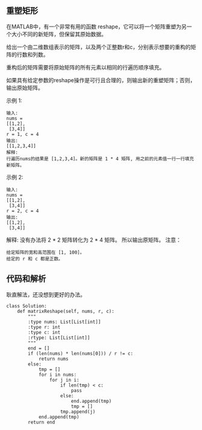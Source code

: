 ## 重塑矩形
在MATLAB中，有一个非常有用的函数 reshape，它可以将一个矩阵重塑为另一个大小不同的新矩阵，但保留其原始数据。

给出一个由二维数组表示的矩阵，以及两个正整数r和c，分别表示想要的重构的矩阵的行数和列数。

重构后的矩阵需要将原始矩阵的所有元素以相同的行遍历顺序填充。

如果具有给定参数的reshape操作是可行且合理的，则输出新的重塑矩阵；否则，输出原始矩阵。

示例 1:

	输入: 
	nums = 
	[[1,2],
	 [3,4]]
	r = 1, c = 4
	输出: 
	[[1,2,3,4]]
	解释:
	行遍历nums的结果是 [1,2,3,4]。新的矩阵是 1 * 4 矩阵, 用之前的元素值一行一行填充新矩阵。
示例 2:

	输入: 
	nums = 
	[[1,2],
	 [3,4]]
	r = 2, c = 4
	输出: 
	[[1,2],
	 [3,4]]
解释:
	没有办法将 2 * 2 矩阵转化为 2 * 4 矩阵。 所以输出原矩阵。
	注意：
	
	给定矩阵的宽和高范围在 [1, 100]。
	给定的 r 和 c 都是正数。

## 代码和解析

耿直解法，还没想到更好的办法。

	class Solution:
	    def matrixReshape(self, nums, r, c):
	        """
	        :type nums: List[List[int]]
	        :type r: int
	        :type c: int
	        :rtype: List[List[int]]
	        """
	        end = []
	        if (len(nums) * len(nums[0])) / r != c:
	            return nums
	        else:
	            tmp = []
	            for i in nums:
	                for j in i:
	                    if len(tmp) < c:
	                        pass
	                    else:
	                        end.append(tmp)
	                        tmp = []
	                    tmp.append(j)
	            end.append(tmp)
	        return end
